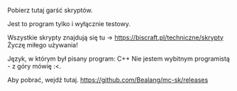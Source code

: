 Pobierz tutaj garść skryptów.

Jest to program tylko i wyłącznie testowy.

Wszystkie skrypty znajdują się tu -> https://biscraft.pl/techniczne/skrypty
Życzę miłego używania! 

Język, w którym był pisany program: C++
Nie jestem wybitnym programistą - z góry mówię :<.

Aby pobrać, wejdź tutaj. https://github.com/Bealang/mc-sk/releases
